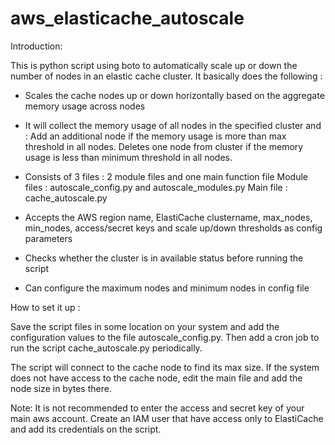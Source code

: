 aws_elasticache_autoscale
=========================

Introduction:

This is python script using boto to automatically scale up or down the number of nodes in an elastic cache cluster. It basically does the following :

 * Scales the cache nodes up or down  horizontally based on the aggregate memory usage across nodes

 * It will collect the memory usage of all nodes in the specified cluster and :
	Add an additional node if the memory usage is more than max threshold in all nodes.
	Deletes one node from cluster if the memory usage is less than minimum threshold in all nodes.

 * Consists of 3 files : 2 module files and one main function file
	Module files :  autoscale_config.py and autoscale_modules.py
	Main file : cache_autoscale.py

 * Accepts the AWS region name, ElastiCache clustername, max_nodes, min_nodes, access/secret keys and scale up/down thresholds as config     	parameters

 * Checks whether the cluster is in available status before running the script

 * Can configure the maximum nodes and minimum nodes in config file


How to set it up :

Save the script files in some location on your system and add the configuration values to the file autoscale_config.py. Then add a cron job to run the script cache_autoscale.py periodically.

The script will connect to the cache node to find its max size. If the system does not have access to the cache node, edit the main file and add the node size in bytes there.

Note: It is not recommended to enter the access and secret key of your main aws account. Create an IAM user that have access only to ElastiCache and add its credentials on the script.
